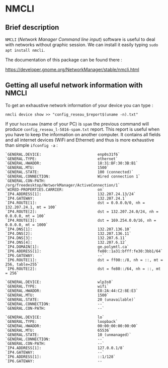 # NMCLI

## Brief description

`NMCLI` (*Network Manager Command line input*) software is useful to deal with networks without graphic session. We can install it easily typing `sudo apt install nmcli`.

The documentation of this package can be found there : 

https://developer.gnome.org/NetworkManager/stable/nmcli.html

## Getting all useful network information with NMCLI

 To get an exhaustive network information of your device you can type :

`nmcli device show >> "config_reseau_$report$(uname -n).txt"`

If your `hostname` (name of your PC) is `spam` the previous command will produce `config_reseau_l-5816-spam.txt` report. This report is useful when you have to keep the information on another computer. It contains all fields and all internet devices (WiFi and Ethernet) and thus is more exhaustive than simple `ifconfig -a` :

```
`GENERAL.DEVICE:                         enp0s31f6`
`GENERAL.TYPE:                           ethernet`
`GENERAL.HWADDR:                         18:31:BF:30:3B:B1`
`GENERAL.MTU:                            1500`
`GENERAL.STATE:                          100 (connected)`
`GENERAL.CONNECTION:                     Wired connection 1`
`GENERAL.CON-PATH:                       /org/freedesktop/NetworkManager/ActiveConnection/1`
`WIRED-PROPERTIES.CARRIER:               on`
`IP4.ADDRESS[1]:                         132.207.24.13/24`
`IP4.GATEWAY:                            132.207.24.1`
`IP4.ROUTE[1]:                           dst = 0.0.0.0/0, nh = 132.207.24.1, mt = 100`
`IP4.ROUTE[2]:                           dst = 132.207.24.0/24, nh = 0.0.0.0, mt = 100`
`IP4.ROUTE[3]:                           dst = 169.254.0.0/16, nh = 0.0.0.0, mt = 1000`
`IP4.DNS[1]:                             132.207.136.10`
`IP4.DNS[2]:                             132.207.136.11`
`IP4.DNS[3]:                             132.207.6.11`
`IP4.DNS[4]:                             132.207.6.12`
`IP4.DOMAIN[1]:                          ge.polymtl.ca`
`IP6.ADDRESS[1]:                         fe80::1a31:bfff:fe30:3bb1/64`
`IP6.GATEWAY:                            --`
`IP6.ROUTE[1]:                           dst = ff00::/8, nh = ::, mt = 256, table=255`
`IP6.ROUTE[2]:                           dst = fe80::/64, nh = ::, mt = 256`

`GENERAL.DEVICE:                         wlp3s0`
`GENERAL.TYPE:                           wifi`
`GENERAL.HWADDR:                         E8:2A:44:C2:8E:E3`
`GENERAL.MTU:                            1500`
`GENERAL.STATE:                          20 (unavailable)`
`GENERAL.CONNECTION:                     --`
`GENERAL.CON-PATH:                       --`

`GENERAL.DEVICE:                         lo`
`GENERAL.TYPE:                           loopback`
`GENERAL.HWADDR:                         00:00:00:00:00:00`
`GENERAL.MTU:                            65536`
`GENERAL.STATE:                          10 (unmanaged)`
`GENERAL.CONNECTION:                     --`
`GENERAL.CON-PATH:                       --`
`IP4.ADDRESS[1]:                         127.0.0.1/8`
`IP4.GATEWAY:                            --`
`IP6.ADDRESS[1]:                         ::1/128`
`IP6.GATEWAY:                            --
```

